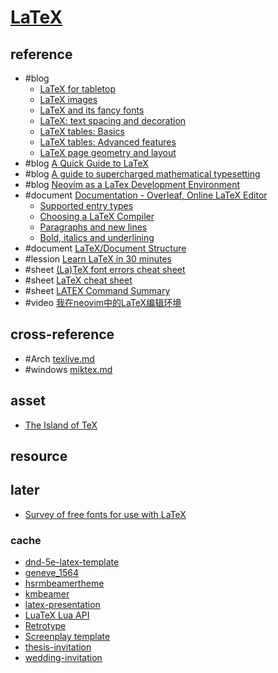 # [LaTeX](https://www.latex-project.org/)

## reference

- #blog
	- [LaTeX for tabletop](https://vladar.bearblog.dev/latex-for-tabletop/)
	- [LaTeX images](https://vladar.bearblog.dev/latex-images/)
	- [LaTeX and its fancy fonts](https://vladar.bearblog.dev/latex-and-its-fancy-fonts/)
	- [LaTeX: text spacing and decoration](https://vladar.bearblog.dev/latex-text-spacing-and-decoration/)
	- [LaTeX tables: Basics](https://vladar.bearblog.dev/latex-tables-basics/)
	- [LaTeX tables: Advanced features](https://vladar.bearblog.dev/latex-tables-advanced-features/)
	- [LaTeX page geometry and layout](https://vladar.bearblog.dev/latex-page-geometry-and-layout/)
- #blog [A Quick Guide to LaTeX](https://lambdaland.org/posts/2025-02-06_latex_bootstrap/)
- #blog [A guide to supercharged mathematical typesetting](https://ejmastnak.com/tutorials/vim-latex/intro/)
- #blog [Neovim as a LaTex Development Environment](https://blog.epheme.re/software/nvim-latex.html)
- #document [Documentation - Overleaf, Online LaTeX Editor](https://www.overleaf.com/learn)
	- [Supported entry types](https://www.overleaf.com/learn/latex/Bibliography_management_with_biblatex)
	- [Choosing a LaTeX Compiler](https://www.overleaf.com/learn/latex/Choosing_a_LaTeX_Compiler)
	- [Paragraphs and new lines](https://www.overleaf.com/learn/latex/Paragraphs_and_new_lines)
	- [Bold, italics and underlining](https://www.overleaf.com/learn/latex/Bold%2C_italics_and_underlining)
- #document [LaTeX/Document Structure](https://en.wikibooks.org/wiki/LaTeX/Document_Structure)
- #lession [Learn LaTeX in 30 minutes](https://www.overleaf.com/learn/latex/Learn_LaTeX_in_30_minutes)
- #sheet [(La)TeX font errors cheat sheet](https://github.com/nschloe/tex-font-errors-cheatsheet)
- #sheet [LaTeX cheat sheet](https://wch.github.io/latexsheet)
- #sheet [LATEX Command Summary](https://www.bu.edu/math/files/2013/08/LongTeX1.pdf)
- #video [我在neovim中的LaTeX编辑环境](https://www.bilibili.com/video/BV1TWdiYbEzz)

## cross-reference

- #Arch [texlive.md](/bin/_arch/texlive.md)
- #windows [miktex.md](/opt/_windows/miktex.md)

## asset

- [The Island of TeX](https://islandoftex.gitlab.io)

## resource

## later

- [Survey of free fonts for use with LaTeX](https://github.com/linoferreira/latex-font-survey)

### cache

- [dnd-5e-latex-template](https://github.com/rpgtex/DND-5e-LaTeX-Template)
- [geneve_1564](https://github.com/raphink/geneve_1564)
- [hsrmbeamertheme](https://github.com/benjamin-weiss/hsrmbeamertheme)
- [kmbeamer](https://github.com/kmaed/kmbeamer)
- [latex-presentation](https://github.com/pmichaillat/latex-presentation)
- [LuaTeX Lua API](https://github.com/Josef-Friedrich/LuaTeX_Lua-API)
- [Retrotype](https://github.com/Vladar4/retrotype)
- [Screenplay template](https://www.overleaf.com/latex/templates/screenplay-template/grqmtrnytdhj)
- [thesis-invitation](https://github.com/logological/thesis-invitation)
- [wedding-invitation](https://gitlab.com/bengreenman/wedding-invitation)
